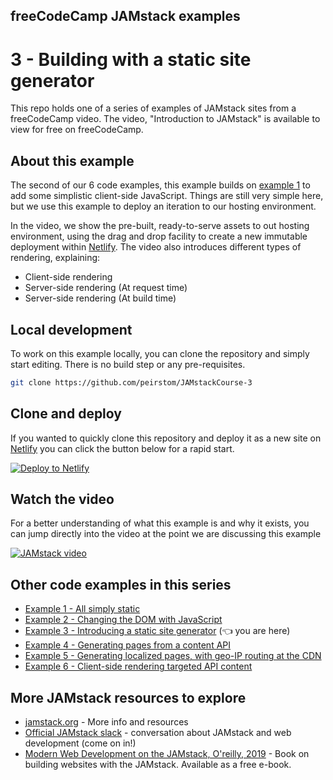 ## freeCodeCamp JAMstack examples

# 3 - Building with a static site generator

This repo holds one of a series of examples of JAMstack sites from a freeCodeCamp video. The video, "Introduction to JAMstack" is available to view for free on freeCodeCamp.

## About this example

The second of our 6 code examples, this example builds on [example 1](https://findthat.at/jamstack/ex1) to add some simplistic client-side JavaScript. Things are still very simple here, but we use this example to deploy an iteration to our hosting environment.

In the video, we show the pre-built, ready-to-serve assets to out hosting environment, using the drag and drop facility to create a new immutable deployment within [Netlify](https://netlify.com/drop?utm_source=github&utm_medium=fcc-examples-pnh&utm_campaign=devex). The video also introduces different types of rendering, explaining:

- Client-side rendering
- Server-side rendering (At request time)
- Server-side rendering (At build time)

## Local development

To work on this example locally, you can clone the repository and simply start editing. There is no build step or any pre-requisites.

```bash
git clone https://github.com/peirstom/JAMstackCourse-3
```

## Clone and deploy

If you wanted to quickly clone this repository and deploy it as a new site on [Netlify](https://www.netlify.com?utm_source=github&utm_medium=fcc-examples-pnh&utm_campaign=devex) you can click the button below for a rapid start.

[![Deploy to Netlify](https://www.netlify.com/img/deploy/button.svg)](https://app.netlify.com/start/deploy?repository=https://github.com/philhawksworth/fcc-1-simply-static)




## Watch the video

For a better understanding of what this example is and why it exists, you can jump directly into the video at the point we are discussing this example


[![JAMstack video](https://www.freecodecamp.org/news/content/images/size/w1000/2020/03/jamstack.png)](https://youtu.be/A_l0qrPUJds?t=32m14s)



## Other code examples in this series

- [Example 1 - All simply static](https://github.com/peirstom/JAMstackCourse-1-all-static) 
- [Example 2 - Changing the DOM with JavaScript](https://github.com/peirstom/JAMstackCourse-2) 
- [Example 3 - Introducing a static site generator](https://github.com/peirstom/JAMstackCourse-3) (👈 you are here)
- [Example 4 - Generating pages from a content API](https://github.com/peirstom/JAMstackCourse-4)
- [Example 5 - Generating localized pages, with geo-IP routing at the CDN](https://github.com/peirstom/JAMstackCourse-5)
- [Example 6 - Client-side rendering targeted API content](https://github.com/peirstom/JAMstackCourse-6)


## More JAMstack resources to explore

- [jamstack.org](https://jamstack.org?utm_source=github&utm_medium=fcc-examples-pnh&utm_campaign=devex) - More info and resources
- [Official JAMstack slack](https://jamstack.org/slack) - conversation about JAMstack and web development (come on in!)
- [Modern Web Development on the JAMstack, O'reilly, 2019](https://findthat.at/jamstack/book) - Book on building websites with the JAMstack. Available as a free e-book.
